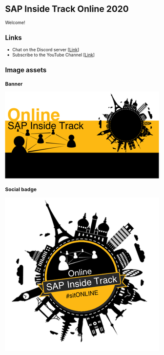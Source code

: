 # SAP Inside Track Online 2020

Welcome! 
## Links
* Chat on the Discord server [[Link](https://discord.gg/EgmTNT)]
* Subscribe to the YouTube Channel [[Link](https://www.youtube.com/channel/UCbVRw2p01YO3xdn9aFfVIqg)]



## Image assets

### Banner
![sitONLINE banner](images/sitOnline-banner.png)

### Social badge
![sitONLINE social badge](images/sitonline-social-badge.png)